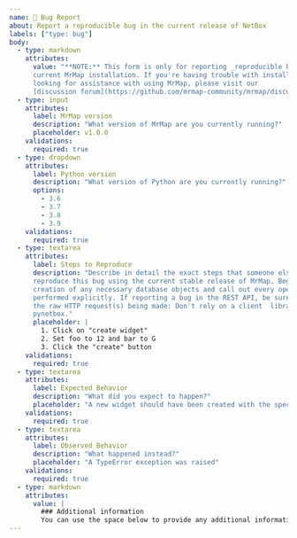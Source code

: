 ```yaml
---
name: 🐛 Bug Report
about: Report a reproducible bug in the current release of NetBox
labels: ["type: bug"]
body:
  - type: markdown
    attributes:
      value: "**NOTE:** This form is only for reporting _reproducible bugs_ in a
      current MrMap installation. If you're having trouble with installation or just
      looking for assistance with using MrMap, please visit our
      [discussion forum](https://github.com/mrmap-community/mrmap/discussions) instead."
  - type: input
    attributes:
      label: MrMap version
      description: "What version of MrMap are you currently running?"
      placeholder: v1.0.0
    validations:
      required: true
  - type: dropdown
    attributes:
      label: Python version
      description: "What version of Python are you currently running?"
      options:
        - 3.6
        - 3.7
        - 3.8
        - 3.9
    validations:
      required: true
  - type: textarea
    attributes:
      label: Steps to Reproduce
      description: "Describe in detail the exact steps that someone else can take to
      reproduce this bug using the current stable release of MrMap. Begin with the
      creation of any necessary database objects and call out every operation being
      performed explicitly. If reporting a bug in the REST API, be sure to reconstruct
      the raw HTTP request(s) being made: Don't rely on a client  library such as
      pynetbox."
      placeholder: |
        1. Click on "create widget"
        2. Set foo to 12 and bar to G
        3. Click the "create" button
    validations:
      required: true
  - type: textarea
    attributes:
      label: Expected Behavior
      description: "What did you expect to happen?"
      placeholder: "A new widget should have been created with the specified attributes"
    validations:
      required: true
  - type: textarea
    attributes:
      label: Observed Behavior
      description: "What happened instead?"
      placeholder: "A TypeError exception was raised"
    validations:
      required: true
  - type: markdown
    attributes:
      value: |
        ### Additional information
        You can use the space below to provide any additional information or to attach files.
---
```

